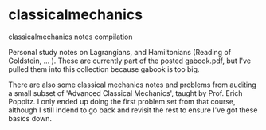 # classicalmechanics
classicalmechanics notes compilation

   Personal study notes on Lagrangians, and Hamiltonians (Reading of Goldstein, ... ).
   These are currently part of the posted gabook.pdf, but I've pulled them into this collection because
   gabook is too big.

   There are also some classical mechanics notes and problems from auditing a small subset of
   'Advanced Classical Mechanics', taught by Prof. Erich Poppitz.
   I only ended up doing the first problem set from that course, although I still indend to go back and
   revisit the rest to ensure I've got these basics down.

